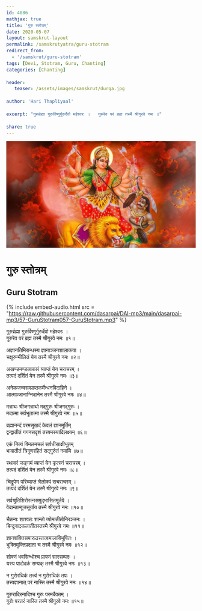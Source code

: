 ```yaml
---    
id: 4086    
mathjax: true    
title: 'गुरु स्तोत्रम्'    
date: 2020-05-07    
layout: samskrut-layout 
permalink: /samskrutyatra/guru-stotram
redirect_from: 
  - '/samskrut/guru-stotram'
tags: [Devi, Stotram, Guru, Chanting]
categories: [Chanting]
    
header:    
   teaser: /assets/images/samskrut/durga.jpg    
    
author: 'Hari Thapliyaal'    
    
excerpt: "गुरुर्ब्रह्मा गुरुर्विष्णुर्गुरुर्देवो महेश्वरः ।   गुरुरेव परं ब्रह्म तस्मै श्रीगुरवे नमः ॥"    
    
share: true    
---    
```

    
![](/assets/images/samskrut/durga.jpg)    
    
# गुरु स्तोत्रम्     
## Guru Stotram    
    
{% include embed-audio.html src = "https://raw.githubusercontent.com/dasarpai/DAI-mp3/main/dasarpai-mp3/57-GuruStotram057-GuruStotram.mp3" %}     
    
    
गुरुर्ब्रह्मा गुरुर्विष्णुर्गुरुर्देवो महेश्वरः ।    
गुरुरेव परं ब्रह्म तस्मै श्रीगुरवे नमः ॥१॥    
    
अज्ञानतिमिरान्धस्य ज्ञानाञ्जनशालाकया ।    
चक्षुरुन्मीलितं येन तस्मै श्रीगुरवे नमः ॥२॥    
    
अखण्डमण्डलाकारं व्याप्तं येन चराचरम् ।    
तत्पदं दर्शितं येन तस्मै श्रीगुरवे नमः ॥३॥    
    
अनेकजन्मसम्प्राप्तकर्मेन्धनविदाहिने ।    
आत्मञ्जानाग्निदानेन तस्मै श्रीगुरवे नमः ॥४॥    
    
मन्नाथः श्रीजगन्नाथो मद्गुरुः श्रीजगद्गुरुः ।    
मदात्मा सर्वभूतात्मा तस्मै श्रीगुरवे नमः ॥५॥    
    
ब्रह्मानन्दं परमसुखदं केवलं ज्ञानमूर्तिम्    
द्वन्द्वातीतं गगनसदृशं तत्त्वमस्यादिलक्ष्यम् ॥६॥    
    
एकं नित्यं विमलमचलं सर्वधीसाक्षीभूतम्    
भावातीतं त्रिगुणरहितं सद्गुरुंतं नमामि ॥७॥    
    
स्थावरं जङ्गमं व्याप्तं येन कृत्स्नं चराचरम् ।    
तत्पदं दर्शितं येन तस्मै श्रीगुरवे नमः ॥८॥    
    
चिद्रूपेण परिव्याप्तं त्रैलोक्यं सचराचरम् ।    
तत्पदं दर्शितं येन तस्मै श्रीगुरवे नमः ॥९॥    
    
सर्वश्रुतिशिरोरत्नसमुद्भासितमूर्तये ।    
वेदान्ताम्बूजसूर्याय तस्मै श्रीगुरवे नमः ॥१०॥    
    
चैतन्यः शाश्वतः शान्तो व्योमातीतोनिरञ्जनः ।    
बिन्दूनादकलातीतस्तस्मै श्रीगुरवे नमः ॥११॥    
    
ज्ञानशक्तिसमारूढस्तत्त्वमालाविभूषितः ।    
भुक्तिमुक्तिप्रदाता च तस्मै श्रीगुरवे नमः ॥१२॥    
    
शोषणं भवसिन्धोश्च प्रापणं सारसम्पदः ।    
यस्य पादोदकं सम्यक् तस्मै श्रीगुरवे नमः ॥१३॥    
    
न गुरोरधिकं तत्त्वं न गुरोरधिकं तपः ।    
तत्त्वज्ञानात् परं नास्ति तस्मै श्रीगुरवे नमः ॥१४॥    
    
गुरुरादिरनादिश्च गुरुः परमदैवतम् ।    
गुरोः परतरं नास्ति तस्मै श्रीगुरवे नमः ॥१५॥    

